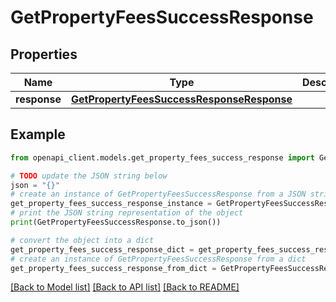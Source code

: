 # GetPropertyFeesSuccessResponse


## Properties

Name | Type | Description | Notes
------------ | ------------- | ------------- | -------------
**response** | [**GetPropertyFeesSuccessResponseResponse**](GetPropertyFeesSuccessResponseResponse.md) |  | 

## Example

```python
from openapi_client.models.get_property_fees_success_response import GetPropertyFeesSuccessResponse

# TODO update the JSON string below
json = "{}"
# create an instance of GetPropertyFeesSuccessResponse from a JSON string
get_property_fees_success_response_instance = GetPropertyFeesSuccessResponse.from_json(json)
# print the JSON string representation of the object
print(GetPropertyFeesSuccessResponse.to_json())

# convert the object into a dict
get_property_fees_success_response_dict = get_property_fees_success_response_instance.to_dict()
# create an instance of GetPropertyFeesSuccessResponse from a dict
get_property_fees_success_response_from_dict = GetPropertyFeesSuccessResponse.from_dict(get_property_fees_success_response_dict)
```
[[Back to Model list]](../README.md#documentation-for-models) [[Back to API list]](../README.md#documentation-for-api-endpoints) [[Back to README]](../README.md)


